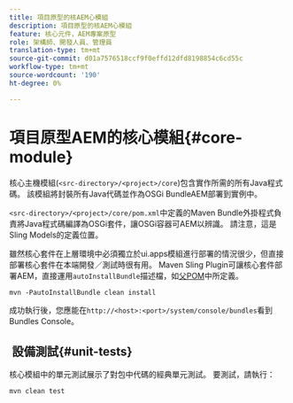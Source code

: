```yaml
---
title: 項目原型的核AEM心模組
description: 項目原型的核AEM心模組
feature: 核心元件，AEM專案原型
role: 架構師、開發人員、管理員
translation-type: tm+mt
source-git-commit: d01a7576518ccf9f0effd12dfd8198854c6cd55c
workflow-type: tm+mt
source-wordcount: '190'
ht-degree: 0%

---
```



# 項目原型AEM的核心模組{#core-module}

核心主機模組(`<src-directory>/<project>/core`)包含實作所需的所有Java程式碼。 該模組將封裝所有Java代碼並作為OSGi BundleAEM部署到實例中。

`<src-directory>/<project>/core/pom.xml`中定義的Maven Bundle外掛程式負責將Java程式碼編譯為OSGi套件，讓OSGi容器可AEM以辨識。 請注意，這是Sling Models的定義位置。

雖然核心套件在上層環境中必須獨立於ui.apps模組進行部署的情況很少，但直接部署核心套件在本端開發／測試時很有用。 Maven Sling Plugin可讓核心套件部署AEM，直接運用`autoInstallBundle`描述檔，如[父POM](/help/developing/archetype/using.md#parent-pom)中所定義。

```shell
mvn -PautoInstallBundle clean install
```

成功執行後，您應能在`http://<host>:<port>/system/console/bundles`看到Bundles Console。

##  設備測試{#unit-tests}

核心模組中的單元測試展示了對包中代碼的經典單元測試。 要測試，請執行：

```shell
mvn clean test
```
